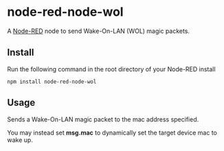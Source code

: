 node-red-node-wol
=================

A <a href="http://nodered.org" target="_new">Node-RED</a> node to send Wake-On-LAN (WOL) magic packets.

Install
-------

Run the following command in the root directory of your Node-RED install

    npm install node-red-node-wol


Usage
-----

Sends a Wake-On-LAN magic packet to the mac address specified.

You may instead set **msg.mac** to dynamically set the target device mac to wake up.
